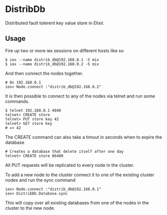 # DistribDb

Distributed fault tolerent key value store in Elixir.

## Usage

Fire up two or more iex sessions on different hosts like so

    $ iex --name distrib_db@192.168.0.1 -S mix
    $ iex --name distrib_db@192.168.0.2 -S mix

And then connect the nodes together.

    # On 192.168.0.1
    iex> Node.connect :"distrib_db@192.168.0.2"

It is then possible to connect to any of the nodes via telnet and run some commands.

    $ telnet 192.168.0.1 4040
    telnet> CREATE store
    telnet> PUT store key 42
    telnet> GET store key
    # => 42

The CREATE command can also take a timout in seconds when to expire the database

    # Creates a database that delete itself after one day
    telnet> CREATE store 86400

All PUT requests will be replicated to every node in the cluster.

To add a new node to the cluster connect it to one of the existing cluster nodes and run the sync command

    iex> Node.connect :"distrib_db@192.168.0.1"
    iex> DistribDb.Database.sync

This will copy over all existing databases from one of the nodes in the cluster to the new node.